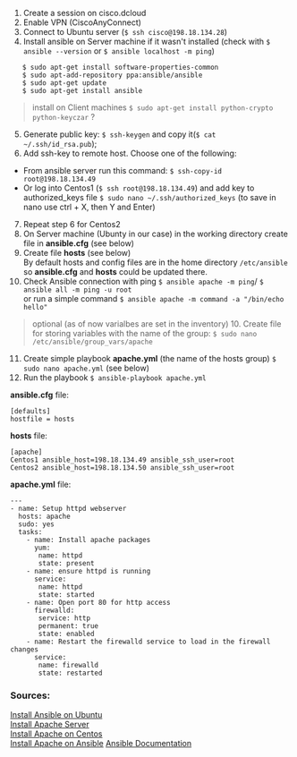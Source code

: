 1. Create a session on cisco.dcloud
2. Enable VPN (CiscoAnyConnect)
3. Connect to Ubuntu server (`$ ssh cisco@198.18.134.28`)
4. Install ansible on Server machine if it wasn't installed (check with `$ ansible --version` or `$ ansible localhost -m ping`)
  ```$ sudo apt-get update
     $ sudo apt-get install software-properties-common
     $ sudo apt-add-repository ppa:ansible/ansible
     $ sudo apt-get update
     $ sudo apt-get install ansible
  ```
  > install on Client machines `$ sudo apt-get install python-crypto python-keyczar` ?
5. Generate public key: `$ ssh-keygen` and copy it(`$ cat ~/.ssh/id_rsa.pub`);
6. Add ssh-key to remote host. Choose one of the following: 
  * From ansible server run this command: `$ ssh-copy-id root@198.18.134.49`
  * Or log into Centos1 (`$ ssh root@198.18.134.49`) and add key to authorized_keys file `$ sudo nano ~/.ssh/authorized_keys` (to save in nano use ctrl + X, then Y and Enter)
7. Repeat step 6 for Centos2
8. On Server machine (Ubunty in our case) in the working directory create file in **ansible.cfg** (see below)
9. Create file **hosts** (see below)\
   By default hosts and config files are in the home directory `/etc/ansible` so **ansible.cfg** and **hosts** could be updated there.
10. Check Ansible connection with ping `$ ansible apache -m ping`/ `$ ansible all -m ping -u root`\
    or run a simple command `$ ansible apache -m command -a "/bin/echo hello"`
> optional (as of now varialbes are set in the inventory)
> 10. Create file for storing variables with the name of the group: `$ sudo nano /etc/ansible/group_vars/apache`
11. Create simple playbook **apache.yml** (the name of the hosts group) `$ sudo nano apache.yml` (see below)
12. Run the playbook `$ ansible-playbook apache.yml`

**ansible.cfg** file:
```
[defaults]
hostfile = hosts
```

**hosts** file:
```
[apache]
Centos1 ansible_host=198.18.134.49 ansible_ssh_user=root
Centos2 ansible_host=198.18.134.50 ansible_ssh_user=root
```

**apache.yml** file:
```
---
- name: Setup httpd webserver
  hosts: apache
  sudo: yes
  tasks:
    - name: Install apache packages 
      yum:
       name: httpd
       state: present
    - name: ensure httpd is running
      service:
       name: httpd 
       state: started
    - name: Open port 80 for http access
      firewalld:
       service: http
       permanent: true
       state: enabled
    - name: Restart the firewalld service to load in the firewall changes
      service: 
       name: firewalld 
       state: restarted
```


### Sources:
[Install Ansible on Ubuntu](https://www.techrepublic.com/article/how-to-install-ansible-on-ubuntu-server-18-04/)\
[Install Apache Server](https://www.bogotobogo.com/DevOps/Ansible/Ansible_SettingUp_Webservers_Apache.php)\
[Install Apache on Centos](https://codingbee.net/ansible/ansible-a-playbook-for-setting-up-an-apache-webserver)\
[Install Apache on Ansible](https://www.scaleway.com/en/docs/how-to-install-apache-on-ansible/)
[Ansible Documentation](https://docs.ansible.com/ansible/latest/index.html)

